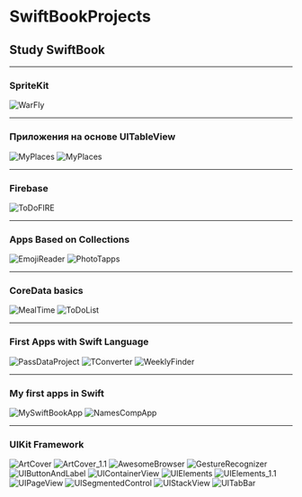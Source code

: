 # SwiftBookProjects
## Study SwiftBook
_______________________________
### SpriteKit
![](https://github.com/iosVictor/SwiftBookProjects/blob/main/presentations/WarFly.gif "WarFly")
_______________________________
### Приложения на основе UITableView
![](https://github.com/iosVictor/SwiftBookProjects/blob/main/presentations/MyPlaces1.gif "MyPlaces")     ![](https://github.com/iosVictor/SwiftBookProjects/blob/main/presentations/MyPlaces2.gif "MyPlaces")
_______________________________
### Firebase
![](https://github.com/iosVictor/SwiftBookProjects/blob/main/presentations/ToDoFIRE.gif "ToDoFIRE")
_______________________________
### Apps Based on Collections
![](https://github.com/iosVictor/SwiftBookProjects/blob/main/presentations/EmojiReader.gif "EmojiReader")    ![](https://github.com/iosVictor/SwiftBookProjects/blob/main/presentations/PhotoTapps.gif "PhotoTapps")
_______________________________
### CoreData basics
![](https://github.com/iosVictor/SwiftBookProjects/blob/main/presentations/MealTime.gif "MealTime")     ![](https://github.com/iosVictor/SwiftBookProjects/blob/main/presentations/ToDoList.gif "ToDoList")
_______________________________
### First Apps with Swift Language
![](https://github.com/iosVictor/SwiftBookProjects/blob/main/presentations/PassDataProject.gif "PassDataProject")      ![](https://github.com/iosVictor/SwiftBookProjects/blob/main/presentations/TConverter.gif "TConverter")       ![](https://github.com/iosVictor/SwiftBookProjects/blob/main/presentations/WeeklyFinder.gif "WeeklyFinder")
_______________________________
### My first apps in Swift
![](https://github.com/iosVictor/SwiftBookProjects/blob/main/presentations/MySwiftBookApp.gif "MySwiftBookApp")      ![](https://github.com/iosVictor/SwiftBookProjects/blob/main/presentations/NamesCompApp.gif "NamesCompApp")
_______________________________
### UIKit Framework
![](https://github.com/iosVictor/SwiftBookProjects/blob/main/presentations/ArtCover.gif "ArtCover")      ![](https://github.com/iosVictor/SwiftBookProjects/blob/main/presentations/ArtCover_1.1.gif "ArtCover_1.1")     ![](https://github.com/iosVictor/SwiftBookProjects/blob/main/presentations/AwesomeBrowser.gif "AwesomeBrowser")     ![](https://github.com/iosVictor/SwiftBookProjects/blob/main/presentations/GestureRecognizer.gif "GestureRecognizer")    ![](https://github.com/iosVictor/SwiftBookProjects/blob/main/presentations/UIButtonAndLabel.gif "UIButtonAndLabel")    ![](https://github.com/iosVictor/SwiftBookProjects/blob/main/presentations/UIContainerView.gif "UIContainerView")     ![](https://github.com/iosVictor/SwiftBookProjects/blob/main/presentations/UIElements.gif "UIElements")    ![](https://github.com/iosVictor/SwiftBookProjects/blob/main/presentations/UIElements_1.1.gif "UIElements_1.1")      ![](https://github.com/iosVictor/SwiftBookProjects/blob/main/presentations/UIPageView.gif "UIPageView")     ![](https://github.com/iosVictor/SwiftBookProjects/blob/main/presentations/UISegmentedControl.gif "UISegmentedControl")     ![](https://github.com/iosVictor/SwiftBookProjects/blob/main/presentations/UIStackView.gif "UIStackView")     ![](https://github.com/iosVictor/SwiftBookProjects/blob/main/presentations/UITabBar.gif "UITabBar")
